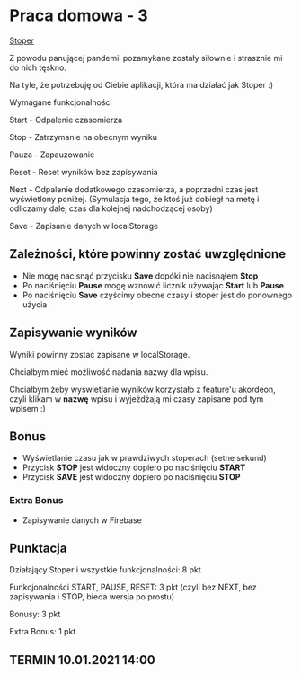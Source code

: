 # Praca domowa - 3
[Stoper](src/index.html)

Z powodu panującej pandemii pozamykane zostały siłownie i strasznie mi do nich tęskno.

Na tyle, że potrzebuję od Ciebie aplikacji, która ma działać jak Stoper :)

Wymagane funkcjonalności

Start - Odpalenie czasomierza

Stop - Zatrzymanie na obecnym wyniku

Pauza - Zapauzowanie

Reset - Reset wyników bez zapisywania

Next - Odpalenie dodatkowego czasomierza, a poprzedni czas jest wyświetlony poniżej. (Symulacja tego, że ktoś już dobiegł na metę i odliczamy dalej czas dla kolejnej nadchodzącej osoby)

Save - Zapisanie danych w localStorage

## Zależności, które powinny zostać uwzględnione

* Nie mogę nacisnąć przycisku **Save** dopóki nie nacisnąłem **Stop**
* Po naciśnięciu **Pause** mogę wznowić licznik używając **Start** lub **Pause**
* Po naciśnięciu **Save** czyścimy obecne czasy i stoper jest do ponownego użycia

## Zapisywanie wyników

Wyniki powinny zostać zapisane w localStorage.

Chciałbym mieć możliwość nadania nazwy dla wpisu.

Chciałbym żeby wyświetlanie wyników korzystało z feature'u akordeon, czyli klikam w **nazwę** wpisu i wyjeżdżają mi czasy zapisane pod tym wpisem :)

## Bonus

* Wyświetlanie czasu jak w prawdziwych stoperach (setne sekund)
* Przycisk **STOP** jest widoczny dopiero po naciśnięciu **START**
* Przycisk **SAVE** jest widoczny dopiero po naciśnięciu **STOP**

### Extra Bonus

* Zapisywanie danych w Firebase

## Punktacja

Działający Stoper i wszystkie funkcjonalności: 8 pkt

Funkcjonalności START, PAUSE, RESET: 3 pkt (czyli bez NEXT, bez zapisywania i STOP, bieda wersja po prostu)

Bonusy: 3 pkt

Extra Bonus: 1 pkt

## **TERMIN 10.01.2021 14:00**
